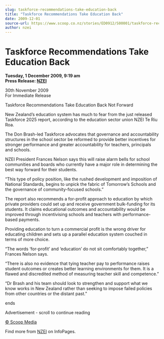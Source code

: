 ```yaml
---
slug: taskforce-recommendations-take-education-back
title: "Taskforce Recommendations Take Education Back"
date: 2009-12-01
source-url: https://www.scoop.co.nz/stories/ED0912/S00001/taskforce-recommendations-take-education-back.htm
author: nzei
---
```

Taskforce Recommendations Take Education Back
=============================================

**Tuesday, 1 December 2009, 9:19 am**  
**Press Release: [NZEI](https://info.scoop.co.nz/NZEI)**

30th November 2009  
For Immediate Release

Taskforce Recommendations Take Education Back Not Forward

New Zealand’s education system has much to fear from the just released Taskforce 2025 report, according to the education sector union NZEI Te Riu Roa.

The Don Brash-led Taskforce advocates that governance and accountability structures in the school sector be reformed to provide better incentives for stronger performance and greater accountability for teachers, principals and schools.

NZEI President Frances Nelson says this will raise alarm bells for school communities and boards who currently have a major role in determining the best way forward for their students.

“This type of policy position, like the rushed development and imposition of National Standards, begins to unpick the fabric of Tomorrow’s Schools and the governance of community-focused schools.”

The report also recommends a for-profit approach to education by which private providers could set up and receive government bulk-funding for its students. It claims educational outcomes and accountability would be improved through incentivising schools and teachers with performance-based payments.

Providing education to turn a commercial profit is the wrong driver for educating children and sets up a parallel education system couched in terms of more choice.

“The words ‘for-profit’ and ‘education’ do not sit comfortably together,” Frances Nelson says.

“There is also no evidence that tying teacher pay to performance raises student outcomes or creates better learning environments for them. It is a flawed and discredited method of measuring teacher skill and competence.”

“Dr Brash and his team should look to strengthen and support what we know works in New Zealand rather than seeking to impose failed policies from other countries or the distant past.”

ends  

Advertisement - scroll to continue reading





[© Scoop Media](http://www.scoop.co.nz/about/terms.html)

Find more from [NZEI](https://info.scoop.co.nz/NZEI) on InfoPages.